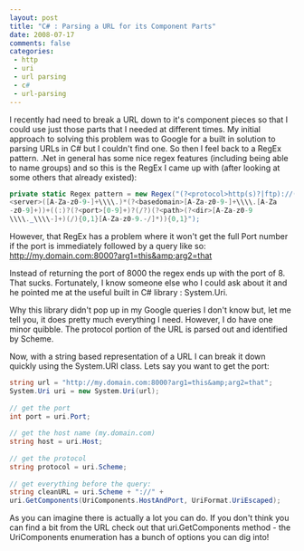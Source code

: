 ```yaml
---
layout: post
title: "C# : Parsing a URL for its Component Parts"
date: 2008-07-17
comments: false
categories:
 - http
 - uri
 - url parsing
 - c#
 - url-parsing
---
```

I recently had need to break a URL down to it's component pieces so that I
could use just those parts that I needed at different times. My initial
approach to solving this problem was to Google for a built in solution to
parsing URLs in C# but I couldn't find one. So then I feel back to a RegEx
pattern. .Net in general has some nice regex features (including being able to
name groups) and so this is the RegEx I came up with (after looking at some
others that already existed):  
  
```cs  
private static Regex pattern = new Regex("(?<protocol>http(s)?|ftp)://(?
<server>([A-Za-z0-9-]+\\\\.)*(?<basedomain>[A-Za-z0-9-]+\\\\.[A-Za
-z0-9]+))+((:)?(?<port>[0-9]+)?(/?)(?<path>(?<dir>[A-Za-z0-9
\\\\._\\\\-]+)(/){0,1}[A-Za-z0-9.-/]*)){0,1}");  
```  
  
However, that RegEx has a problem where it won't get the full Port number if
the port is immediately followed by a query like so:  
http://my.domain.com:8000?arg1=this&amp;arg2=that  
  
Instead of returning the port of 8000 the regex ends up with the port of 8.
That sucks. Fortunately, I know someone else who I could ask about it and he
pointed me at the useful built in C# library : System.Uri.  
  
Why this library didn't pop up in my Google queries I don't know but, let me
tell you, it does pretty much everything I need. However, I do have one minor
quibble. The protocol portion of the URL is parsed out and identified by
Scheme.  
  
Now, with a string based representation of a URL I can break it down quickly
using the System.URI class. Lets say you want to get the port:  
  
```cs  
string url = "http://my.domain.com:8000?arg1=this&amp;arg2=that";  
System.Uri uri = new System.Uri(url);  
  
// get the port  
int port = uri.Port;  
  
// get the host name (my.domain.com)  
string host = uri.Host;  
  
// get the protocol  
string protocol = uri.Scheme;  
  
// get everything before the query:  
string cleanURL = uri.Scheme + "://" +
uri.GetComponents(UriComponents.HostAndPort, UriFormat.UriEscaped);  
```  
  
As you can imagine there is actually a lot you can do. If you don't think you
can find a bit from the URL check out that uri.GetComponents method - the
UriComponents enumeration has a bunch of options you can dig into!

